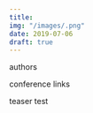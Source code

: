 ```yaml
---
title: 
img: "/images/.png"
date: 2019-07-06
draft: true
---
```

authors

conference
links

teaser test
